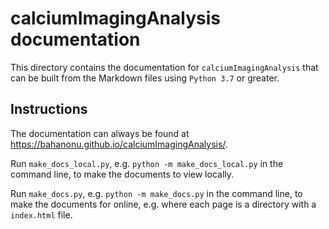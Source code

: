 # calciumImagingAnalysis documentation

This directory contains the documentation for `calciumImagingAnalysis` that can be built from the Markdown files using `Python 3.7` or greater.

## Instructions

The documentation can always be found at https://bahanonu.github.io/calciumImagingAnalysis/.

Run `make_docs_local.py`, e.g. `python -m make_docs_local.py` in the command line, to make the documents to view locally.

Run `make_docs.py`, e.g. `python -m make_docs.py` in the command line, to make the documents for online, e.g. where each page is a directory with a `index.html` file.